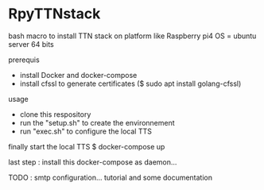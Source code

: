 # RpyTTNstack

bash macro to install TTN stack on platform like Raspberry pi4 
OS = ubuntu server 64 bits

prerequis
- install Docker and docker-compose 
- install cfssl to generate certificates ($ sudo apt install golang-cfssl)

usage
- clone this respository
- run the "setup.sh" to create the environnement
- run "exec.sh" to configure the local TTS

finally start the local TTS 
$ docker-compose up

last step :  install this docker-compose as daemon... 

TODO : smtp configuration... tutorial and some documentation 
